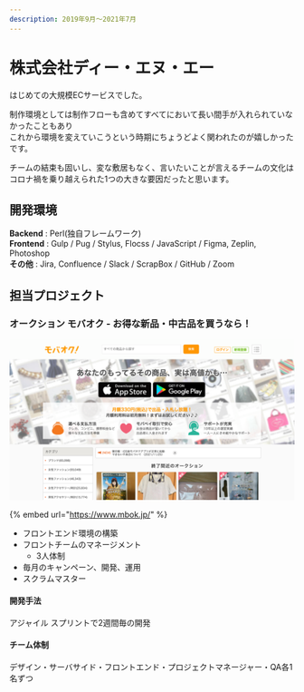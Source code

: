 ```yaml
---
description: 2019年9月〜2021年7月
---
```


# 株式会社ディー・エヌ・エー

はじめての大規模ECサービスでした。

制作環境としては制作フローも含めてすべてにおいて長い間手が入れられていなかったこともあり\
これから環境を変えていこうという時期にちょうどよく関われたのが嬉しかったです。

チームの結束も固いし、変な敷居もなく、言いたいことが言えるチームの文化はコロナ禍を乗り越えられた1つの大きな要因だったと思います。

## 開発環境

**Backend** : Perl(独自フレームワーク) \
**Frontend** : Gulp / Pug / Stylus, Flocss / JavaScript / Figma, Zeplin, Photoshop\
**その他** : Jira, Confluence / Slack / ScrapBox / GitHub / Zoom

## 担当プロジェクト

### オークション モバオク - お得な新品・中古品を買うなら！

![オークション モバオク - お得な新品・中古品を買うなら！](<../.gitbook/assets/image (22).png>)

{% embed url="https://www.mbok.jp/" %}

* フロントエンド環境の構築
* フロントチームのマネージメント
  * 3人体制
* 毎月のキャンペーン、開発、運用
* スクラムマスター

#### 開発手法

アジャイル スプリントで2週間毎の開発

#### チーム体制

デザイン・サーバサイド・フロントエンド・プロジェクトマネージャー・QA各1名ずつ
